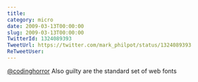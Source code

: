 ```yaml
---
title: 
category: micro
date: 2009-03-13T00:00:00
slug: 2009-03-13T00:00:00
TwitterId: 1324089393
TweetUrl: https://twitter.com/mark_philpot/status/1324089393
ReTweetUser: 
---
```


[@codinghorror](https://twitter.com/codinghorror) Also guilty are the standard set of web fonts
